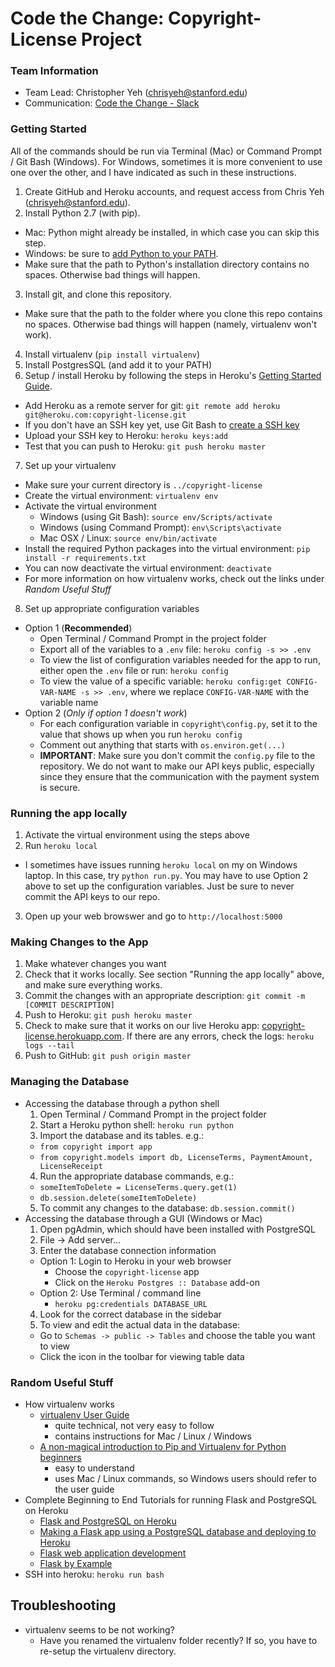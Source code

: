 Code the Change: Copyright-License Project
=======

### Team Information
  * Team Lead: Christopher Yeh (chrisyeh@stanford.edu)
  * Communication: [Code the Change - Slack](http://codethechange.slack.com)


### Getting Started
All of the commands should be run via Terminal (Mac) or Command Prompt / Git Bash (Windows). For Windows, sometimes it is more convenient to use one over the other, and I have indicated as such in these instructions.

1. Create GitHub and Heroku accounts, and request access from Chris Yeh (chrisyeh@stanford.edu).
2. Install Python 2.7 (with pip).
  * Mac: Python might already be installed, in which case you can skip this step.
  * Windows: be sure to [add Python to your PATH](http://superuser.com/questions/143119/how-to-add-python-to-the-windows-path).
  * Make sure that the path to Python's installation directory contains no spaces. Otherwise bad things will happen.
3. Install git, and clone this repository.
  * Make sure that the path to the folder where you clone this repo contains no spaces. Otherwise bad things will happen (namely, virtualenv won't work).
4. Install virtualenv (`pip install virtualenv`)
5. Install PostgresSQL (and add it to your PATH)
6. Setup / install Heroku by following the steps in Heroku's [Getting Started Guide](https://devcenter.heroku.com/articles/getting-started-with-python).
  * Add Heroku as a remote server for git: `git remote add heroku git@heroku.com:copyright-license.git`
  * If you don't have an SSH key yet, use Git Bash to [create a SSH key](https://confluence.atlassian.com/bitbucketserver/creating-ssh-keys-776639788.html)
  * Upload your SSH key to Heroku: `heroku keys:add`
  * Test that you can push to Heroku: `git push heroku master`
7. Set up your virtualenv
  * Make sure your current directory is `../copyright-license`
  * Create the virtual environment: `virtualenv env`
  * Activate the virtual environment
    * Windows (using Git Bash): `source env/Scripts/activate`
    * Windows (using Command Prompt): `env\Scripts\activate`
    * Mac OSX / Linux: `source env/bin/activate`
  * Install the required Python packages into the virtual environment: `pip install -r requirements.txt`
  * You can now deactivate the virtual environment: `deactivate`
  * For more information on how virtualenv works, check out the links under *Random Useful Stuff*
8. Set up appropriate configuration variables
  * Option 1 (__Recommended__)
    * Open Terminal / Command Prompt in the project folder
    * Export all of the variables to a `.env` file: `heroku config -s >> .env`
    * To view the list of configuration variables needed for the app to run, either open the `.env` file or run: `heroku config`
    * To view the value of a specific variable: `heroku config:get CONFIG-VAR-NAME -s >> .env`, where we replace `CONFIG-VAR-NAME` with the variable name
  * Option 2 (_Only if option 1 doesn't work_)
    * For each configuration variable in `copyright\config.py`, set it to the value that shows up when you run `heroku config`
    * Comment out anything that starts with `os.environ.get(...)`
    * __IMPORTANT__: Make sure you don't commit the `config.py` file to the repository. We do not want to make our API keys public, especially since they ensure that the communication with the payment system is secure.


### Running the app locally
1. Activate the virtual environment using the steps above
2. Run `heroku local`
  * I sometimes have issues running `heroku local` on my on Windows laptop. In this case, try `python run.py`. You may have to use Option 2 above to set up the configuration variables. Just be sure to never commit the API keys to our repo.
3. Open up your web browswer and go to `http://localhost:5000`


### Making Changes to the App
1. Make whatever changes you want
2. Check that it works locally. See section "Running the app locally" above, and make sure everything works.
3. Commit the changes with an appropriate description: `git commit -m [COMMIT DESCRIPTION]`
4. Push to Heroku: `git push heroku master`
5. Check to make sure that it works on our live Heroku app: [copyright-license.herokuapp.com](http://copyright-license.herokuapp.com/). If there are any errors, check the logs: `heroku logs --tail`
6. Push to GitHub: `git push origin master`


### Managing the Database
* Accessing the database through a python shell
  1. Open Terminal / Command Prompt in the project folder
  2. Start a Heroku python shell: `heroku run python`
  3. Import the database and its tables. e.g.:
    * `from copyright import app`
    * `from copyright.models import db, LicenseTerms, PaymentAmount, LicenseReceipt`
  4. Run the appropriate database commands, e.g.:
    * `someItemToDelete = LicenseTerms.query.get(1)`
    * `db.session.delete(someItemToDelete)`
  5. To commit any changes to the database: `db.session.commit()`
* Accessing the database through a GUI (Windows or Mac)
  1. Open pgAdmin, which should have been installed with PostgreSQL
  2. File -> Add server...
  3. Enter the database connection information
    * Option 1: Login to Heroku in your web browser
      * Choose the `copyright-license` app
      * Click on the `Heroku Postgres :: Database` add-on
    * Option 2: Use Terminal / command line
      * `heroku pg:credentials DATABASE_URL`
  4. Look for the correct database in the sidebar
  5. To view and edit the actual data in the database:
    * Go to `Schemas -> public -> Tables` and choose the table you want to view
    * Click the icon in the toolbar for viewing table data


### Random Useful Stuff
* How virtualenv works
  * [virtualenv User Guide](https://virtualenv.readthedocs.org/en/latest/userguide.html)
    * quite technical, not very easy to follow
    * contains instructions for Mac / Linux / Windows
  * [A non-magical introduction to Pip and Virtualenv for Python beginners](http://www.dabapps.com/blog/introduction-to-pip-and-virtualenv-python/)
    * easy to understand
    * uses Mac / Linux commands, so Windows users should refer to the user guide
* Complete Beginning to End Tutorials for running Flask and PostgreSQL on Heroku
  * [Flask and PostgreSQL on Heroku](http://blog.y3xz.com/blog/2012/08/16/flask-and-postgresql-on-heroku)
  * [Making a Flask app using a PostgreSQL database and deploying to Heroku](http://blog.sahildiwan.com/posts/flask-and-postgresql-app-deployed-on-heroku/)
  * [Flask web application development](http://www.vertabelo.com/blog/technical-articles/web-app-development-with-flask-sqlalchemy-bootstrap-introduction)
  * [Flask by Example](https://realpython.com/blog/python/flask-by-example-part-1-project-setup/)
* SSH into heroku: `heroku run bash`


## Troubleshooting
* virtualenv seems to be not working?
  * Have you renamed the virtualenv folder recently? If so, you have to re-setup the virtualenv directory.